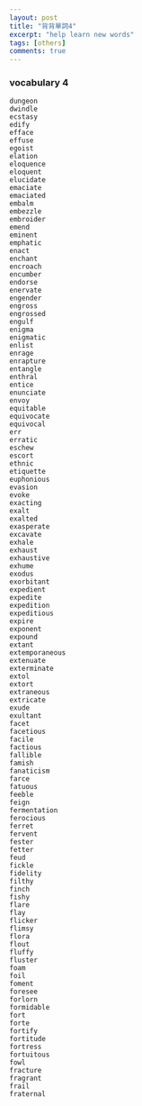 ```yaml
---
layout: post
title: "背背單詞4"
excerpt: "help learn new words"
tags: [others]
comments: true
---
```


### vocabulary 4

	dungeon
	dwindle
	ecstasy
	edify
	efface
	effuse
	egoist
	elation
	eloquence
	eloquent
	elucidate
	emaciate
	emaciated
	embalm
	embezzle
	embroider
	emend
	eminent
	emphatic
	enact
	enchant
	encroach
	encumber
	endorse
	enervate
	engender
	engross
	engrossed
	engulf
	enigma
	enigmatic
	enlist
	enrage
	enrapture
	entangle
	enthral
	entice
	enunciate
	envoy
	equitable
	equivocate
	equivocal
	err
	erratic
	eschew
	escort
	ethnic
	etiquette
	euphonious
	evasion
	evoke
	exacting
	exalt
	exalted
	exasperate
	excavate
	exhale
	exhaust
	exhaustive
	exhume
	exodus
	exorbitant
	expedient
	expedite
	expedition
	expeditious
	expire
	exponent
	expound
	extant
	extemporaneous
	extenuate
	exterminate
	extol
	extort
	extraneous
	extricate
	exude
	exultant
	facet
	facetious
	facile
	factious
	fallible
	famish
	fanaticism
	farce
	fatuous
	feeble
	feign
	fermentation
	ferocious
	ferret
	fervent
	fester
	fetter
	feud
	fickle
	fidelity
	filthy
	finch
	fishy
	flare
	flay
	flicker
	flimsy
	flora
	flout
	fluffy
	fluster
	foam
	foil
	foment
	foresee
	forlorn
	formidable
	fort
	forte
	fortify
	fortitude
	fortress
	fortuitous
	fowl
	fracture
	fragrant
	frail
	fraternal
